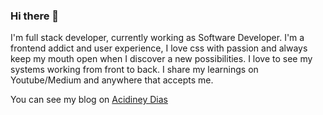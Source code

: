 ### Hi there 👋

I'm full stack developer, currently working as Software Developer. I'm a frontend addict and user experience, I love css with passion and always keep my mouth open when I discover a new possibilities. I love to see my systems working from front to back. I share my learnings on Youtube/Medium and anywhere that accepts me.

You can see my blog on [Acidiney Dias](https://www.acidineydias.me)

<!--
**acidiney/acidiney** is a ✨ _special_ ✨ repository because its `README.md` (this file) appears on your GitHub profile.

Here are some ideas to get you started:

- 🔭 I’m currently working on ...
- 🌱 I’m currently learning ...
- 👯 I’m looking to collaborate on ...
- 🤔 I’m looking for help with ...
- 💬 Ask me about ...
- 📫 How to reach me: ...
- 😄 Pronouns: ...
- ⚡ Fun fact: ...
-->
